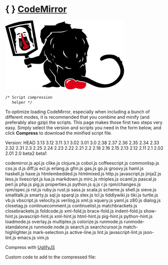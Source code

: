 <span class="logo-braces">{ }</span> [CodeMirror](http://codemirror.net/)
=========================================================================

<img src="baboon.png" alt="logo" class="logo" />

    /* Script compression
       helper */

To optimize loading CodeMirror, especially when including a bunch of different modes, it is recommended that you combine and minify (and preferably also gzip) the scripts. This page makes those first two steps very easy. Simply select the version and scripts you need in the form below, and click **Compress** to download the minified script file.

Version: HEAD 3.13 3.12 3.11 3.1 3.02 3.01 3.0 2.38 2.37 2.36 2.35 2.34 2.33 2.32 2.31 2.3 2.25 2.24 2.23 2.22 2.21 2.2 2.18 2.16 2.15 2.13 2.12 2.11 2.1 2.02 2.01 2.0 beta2 beta1

codemirror.js apl.js clike.js clojure.js cobol.js coffeescript.js commonlisp.js css.js d.js diff.js ecl.js erlang.js gfm.js gas.js go.js groovy.js haml.js haskell.js haxe.js htmlembedded.js htmlmixed.js http.js javascript.js jinja2.js less.js livescript.js lua.js markdown.js mirc.js ntriples.js ocaml.js pascal.js perl.js php.js pig.js properties.js python.js q.js r.js rpm/changes.js rpm/spec.js rst.js ruby.js rust.js sass.js scala.js scheme.js shell.js sieve.js smalltalk.js smarty.js sql.js sparql.js stex.js tcl.js tiddlywiki.js tiki.js turtle.js vb.js vbscript.js velocity.js verilog.js xml.js xquery.js yaml.js z80.js dialog.js closetag.js continuecomment.js continuelist.js matchbrackets.js closebrackets.js foldcode.js xml-fold.js brace-fold.js indent-fold.js show-hint.js javascript-hint.js xml-hint.js html-hint.js pig-hint.js python-hint.js loadmode.js overlay.js multiplex.js colorize.js runmode.js runmode-standalone.js runmode.node.js search.js searchcursor.js match-highlighter.js mark-selection.js active-line.js lint.js javascript-lint.js json-lint.js emacs.js vim.js

Compress with [UglifyJS](http://github.com/mishoo/UglifyJS/)

Custom code to add to the compressed file:
